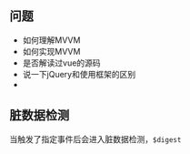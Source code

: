 ## 问题

- 如何理解MVVM
- 如何实现MVVM
- 是否解读过vue的源码
- 说一下jQuery和使用框架的区别
- 


## 脏数据检测

当触发了指定事件后会进入脏数据检测，`$digest`